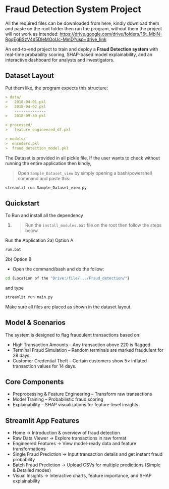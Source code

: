# Fraud Detection System Project

All the required files can be downloaded from here, kindly download them and paste on the root folder then run the program, without them the project will not work as intended:
https://drive.google.com/drive/folders/16t_MbiN-RgqEgBSzV4d5DleMOoUc-MmD?usp=drive_link

An end-to-end project to train and deploy a **Fraud Detection system** with real-time probability scoring, SHAP-based model explainability, and an interactive dashboard for analysts and investigators.

## Dataset Layout

Put them like, the program expects this structure:
```markdown
> data/
>   2018-04-01.pkl
>   2018-04-02.pkl
    --------------
>   2018-09-30.pkl

> processed/
>   feature_engineered_df.pkl

> models/
>  encoders.pkl
>  fraud_detection_model.pkl
```
The Dataset is provided in all pickle file, If the user wants to check without running the entire application then kindly,
> Open `Sample_Dataset_view` by simply opening a bash/powershell command and paste this:
```bash
streamlit run Sample_Dataset_view.py
```

## Quickstart

To Run and install all the dependency
1) > Run the `install_modules.bat` file on the root
then follow the steps below

Run the Application
2a) Option A
```bash
run.bat
```

2b) Option B
- Open the command/bash and do the follow:
```bash
cd {Location of the "Drive:/file/.../Fraud_detection/"}
```
and type
```bash
streamlit run main.py
```

Make sure all files are placed as shown in the dataset layout.

## Model & Scenarios

The system is designed to flag fraudulent transactions based on:
- High Transaction Amounts – Any transaction above 220 is flagged.
- Terminal Fraud Simulation – Random terminals are marked fraudulent for 28 days.
- Customer Credential Theft – Certain customers show 5× inflated transaction values for 14 days.

## Core Components

- Preprocessing & Feature Engineering – Transform raw transactions
- Model Training – Probabilistic fraud scoring
- Explainability – SHAP visualizations for feature-level insights

## Streamlit App Features

- Home → Introduction & overview of fraud detection
- Raw Data Viewer → Explore transactions in raw format
- Engineered Features → View model-ready data and feature transformations
- Single Fraud Prediction → Input transaction details and get instant fraud probability
- Batch Fraud Prediction → Upload CSVs for multiple predictions (Simple & Detailed modes)
- Visual Insights → Interactive charts, feature importance, and SHAP explainability
